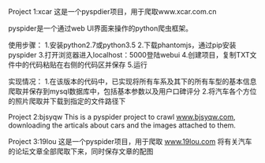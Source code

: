 Project 1:xcar
这是一个pyspdier项目，用于爬取www.xcar.com.cn

pyspider是一个通过web UI界面来操作的python爬虫框架。

使用步骤：
1.安装python2.7或python3.5
2.下载phantomjs，通过pip安装pyspider
3.打开浏览器进入localhost：5000登陆webui
4.创建项目，复制TXT文件中的代码粘贴在右侧的代码区并保存
5.运行

实现情况：
1.在该版本的代码中，已实现将所有车系及其下的所有车型的基本信息爬取并保存到mysql数据库中，包括基本参数以及用户口碑评分
2.将汽车各个方位的照片爬取并下载到指定的文件路径下

Project 2:bjsyqw
This is a pyspider project to crawl www.bjsyqw.com, 
downloading the articals about cars and the images attached to them.

Project 3:19lou
这是一个pyspider项目，用于爬取 www.19lou.com
将有关汽车的论坛文章全部爬取下来，同时保存文章的配图
